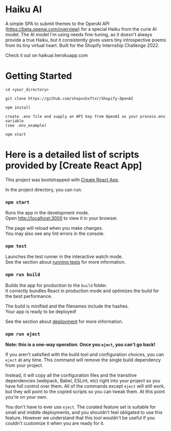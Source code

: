 # Haiku AI
A simple SPA to submit themes to the OpenAI API (https://beta.openai.com/overview) for a special Haiku from the curie AI model.
The AI model I'm using needs fine-tuning, as it doesn't always provide a true Haiku, but it consistently gives users tiny introspective poems from its tiny virtual heart.
Built for the Shopify Internship Challenge 2022.

Check it out on haikuai.herokuapp.com


# Getting Started 
```
cd <your_directory>

git clone https://github.com/shxpxshxftxr/Shopify-OpenAI

npm install

create .env file and supply an API key from OpenAI as your process.env variable
(see .env_example)

npm start 
```

# Here is a detailed list of scripts provided by [Create React App]

This project was bootstrapped with [Create React App](https://github.com/facebook/create-react-app).

In the project directory, you can run:

### `npm start`

Runs the app in the development mode.\
Open [http://localhost:3000](http://localhost:3000) to view it in your browser.

The page will reload when you make changes.\
You may also see any lint errors in the console.

### `npm test`

Launches the test runner in the interactive watch mode.\
See the section about [running tests](https://facebook.github.io/create-react-app/docs/running-tests) for more information.

### `npm run build`

Builds the app for production to the `build` folder.\
It correctly bundles React in production mode and optimizes the build for the best performance.

The build is minified and the filenames include the hashes.\
Your app is ready to be deployed!

See the section about [deployment](https://facebook.github.io/create-react-app/docs/deployment) for more information.

### `npm run eject`

**Note: this is a one-way operation. Once you `eject`, you can't go back!**

If you aren't satisfied with the build tool and configuration choices, you can `eject` at any time. This command will remove the single build dependency from your project.

Instead, it will copy all the configuration files and the transitive dependencies (webpack, Babel, ESLint, etc) right into your project so you have full control over them. All of the commands except `eject` will still work, but they will point to the copied scripts so you can tweak them. At this point you're on your own.

You don't have to ever use `eject`. The curated feature set is suitable for small and middle deployments, and you shouldn't feel obligated to use this feature. However we understand that this tool wouldn't be useful if you couldn't customize it when you are ready for it.

